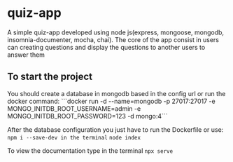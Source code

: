 # quiz-app
A simple quiz-app developed using node js(express, mongoose, mongodb, insomnia-documenter, mocha, chai). The core of the app consist in users can creating questions and display the questions to another users to answer them

<h2>To start the project</h2>
You should create a database in mongodb based in the config url
or run the docker command:
```docker run -d --name=mongodb -p 27017:27017 -e MONGO_INITDB_ROOT_USERNAME=admin -e MONGO_INITDB_ROOT_PASSWORD=123 -d mongo:4```

After the database configuration you just have to run the Dockerfile or use: 
```npm i --save-dev in the terminal```
```node index```

To view the documentation type in the terminal
```npx serve```
